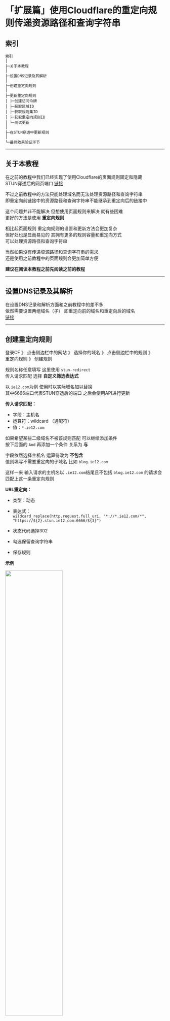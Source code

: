 # 「扩展篇」使用Cloudflare的重定向规则传递资源路径和查询字符串

## 索引

```
索引
│
├─关于本教程
│
├─设置DNS记录及其解析
│
├─创建重定向规则
│
├─更新重定向规则
│ ├─创建访问令牌
│ ├─获取区域ID
│ ├─获取规则集ID
│ ├─获取重定向规则ID
│ └─测试更新
│
├─在STUN穿透中更新规则
│
└─最终效果验证环节
```

---

## 关于本教程

在之前的教程中我们已经实现了使用Cloudflare的页面规则固定和隐藏  
STUN穿透后的网页端口 [链接](../../文章/lucky-STUN系列/stun-web服务-CF.md)  

不过之前教程中的方法只能处理域名而无法处理资源路径和查询字符串  
即重定向前链接中的资源路径和查询字符串不能继承到重定向后的链接中  

这个问题并非不能解决 但想使用页面规则来解决 就有些困难  
更好的方法是使用 **重定向规则**  

相比起页面规则 重定向规则的设置和更新方法会更加复杂  
但好处也是显而易见的 其拥有更多的规则容量和重定向方式  
可以处理资源路径和查询字符串  

当然如果没有传递资源路径和查询字符串的需求  
还是使用之前教程中的页面规则会更加简单方便  

**建议在阅读本教程之前先阅读之前的教程**  

---

## 设置DNS记录及其解析

在设置DNS记录和解析方面和之前教程中的差不多  
依然需要设置两组域名（子） 即重定向前的域名和重定向后的域名  
[链接](../../文章/lucky-STUN系列/stun-web服务-CF.md)  


---

## 创建重定向规则

登录CF 》 点击侧边栏中的网站 》 选择你的域名 》 点击侧边栏中的规则 》  
重定向规则 》 创建规则  

规则名称任意填写 这里使用 `stun-redirect`  
传入请求匹配 选择 **自定义筛选表达式**  

以 `ie12.com`为例 使用时以实际域名加以替换  
其中6666端口代表STUN穿透后的端口 之后会使用API进行更新  

**传入请求匹配：**  

* 字段：主机名  
* 运算符：wildcard （通配符）  
* 值：`*.ie12.com`

如果希望某些二级域名不被该规则匹配  可以继续添加条件  
按下后面的 `And` 再添加一个条件 关系为 **与**  

字段依然选择主机名 运算符改为 **不包含**  
值则填写不需要重定向的子域名 比如 `blog.ie12.com`

这样一来 输入请求的主机名以 `.ie12.com`结尾且不包括
`blog.ie12.com` 的请求会匹配上这一条重定向规则  

**URL重定向：**  

* 类型：动态  
* 表达式：  
`wildcard_replace(http.request.full_uri, "*://*.ie12.com/*", "https://${2}.stun.ie12.com:6666/${3}")`  

* 状态代码选择302  
* 勾选保留查询字符串  
* 保存规则  

**示例**  

<img src="../../图片/stun-cf重定向/CF-重定向_置重定向规则_0.jpg" width="60%" height="60%" />
<img src="../../图片/stun-cf重定向/CF-重定向_置重定向规则_1.jpg" width="60%" height="60%" />


**表达式含义**  
这个表达式看起来比较复杂但是含义并不复杂   
其将传入链接中的内容截取后拼接到新的链接中  

`wildcard_replace` 表示将输入的内容以一定的规则进行截取  
并组合输出新的内容  
`http.request.full_uri` 表示传入的完整的URL  

`"*://*.ie12.com/*"`就是一个匹配规则  
对传入的链接进行匹配  `*`的部分会被截取到变量中以供之后使用  

而后面的 `"https://${2}.stun.ie12.com:6666/${3}"`  
表示合成输出的内容 变量`${2}` `${3}` 为刚才存储截取部分的变量  

**图示**  
<img src="../../图片/stun-cf重定向/CF-重定向_表达式含义.jpg" width="60%" height="60%" />

---

## 更新重定向规则

相比起更新页面规则 更新重定向规则要复杂一些  

### 创建访问令牌 

与更新页面规则时不同 要获取并更新重定向规则需要两组权限  
创建令牌的前序过程和之前教程中的基本相同  
请参考之前教程中的设置 [链接](../../文章/lucky-STUN系列/stun-web服务-CF.md)  

需要的权限如下：  

* 账户 》账户规则集 》编辑
* 区域 》动态重定向 》编辑

**示例**  
<img src="../../图片/stun-cf重定向/CF-重定向_访问令牌-0.jpg" width="60%" height="60%" />
<img src="../../图片/stun-cf重定向/CF-重定向_访问令牌-1.jpg" width="60%" height="60%" />


### 获取区域ID

在侧边栏的**概况**里面有显示  
有了令牌和区域ID之后就可以开始获取规则集ID了  

**示例**  
<img src="../../图片/stun-cf重定向/CF-重定向_获取区域ID.jpg" width="60%" height="60%" />


### 获取规则集ID

与之前的教程中的相似 依然使用lucky计划任务中的  
callweb功能进行获取  

* 接口地址：  
`https://api.cloudflare.com/client/v4/zones/你的区域ID/rulesets`

* 请求方法 GET

* 请求头：
```
Authorization: Bearer 你的令牌
Content-Type: application/json
```

* 开启 禁用接口调用成功字符串检测 
* 保存规则


**示例**  
<img src="../../图片/stun-cf重定向/CF-重定向_获取规则集ID_0.jpg" width="60%" height="60%" />


按下手动触发并查看日志中的返回结果  
其中的 `"http_request_dynamic_redirect"` 即为重定向规则集  
值得注意的是其ID是位于名字前面的 别看错了  


**示例**  
<img src="../../图片/stun-cf重定向/CF-重定向_获取规则集ID_1.jpg" width="60%" height="60%" />


### 获取重定向规则ID

在获取了规则集中ID后就可以开始获取  
重定向规则集中的**规则ID**了  

* 接口地址：  
`https://api.cloudflare.com/client/v4/zones/你的区域ID/rulesets/重定向规则集ID`  

* 请求方法：GET
* 请求头：不变

**示例**  
<img src="../../图片/stun-cf重定向/CF-重定向_获取重定向规则ID_0.jpg" width="60%" height="60%" />

按下手动触发并查看日志中的返回结果  
图中划线的ID即为重定向规则ID  

**示例**  
<img src="../../图片/stun-cf重定向/CF-重定向_获取重定向规则ID_1.jpg" width="60%" height="60%" />

### 测试更新

在获取完上述的信息之后就可以开始更新重定向规则了  

* 请求接口：  
`https://api.cloudflare.com/client/v4/zones/你的区域ID/rulesets/重定向规则集ID/rules/重定向规则ID`  

* 请求方式：PATCH
* 请求头：不变

* 请求主体：
```
{
  "description": "stun-redirect",
  "expression": "(http.host wildcard \"*.ie12.com\" and not http.host contains \"blog.ie12.com\")",
  "action": "redirect",
  "action_parameters": {
    "from_value": {
      "status_code": 302,
      "target_url": {
        "expression": "wildcard_replace(http.request.full_uri, \"*://*.ie12.com/*\", \"https://${2}.stun.ie12.com:6666/${3}\")"
      },
      "preserve_query_string": true
    }
  }
}
```

上面的 `expression` 为匹配传入链接的表达式  
而下面的 `action_parameters` 里的 `expression`则是  
用于构建重定向后的链接的表达式 可以直接从上一步获取重定向规则ID时返回的内容中复制出来  

尽管其请求方法为PATCH 文档中也没有明确必填参数 应该只需要提交要修改的部分就行  
但是实际测试下来 发现还是要填写完整的信息  
不然会出现显示成功但实际上没有更新成功或部分项目被替换成某种默认值  


**图示**  
<img src="../../图片/stun-cf重定向/CF-重定向_测试更新_0.jpg" width="60%" height="60%" />

按下手动触发并查看日志中的返回结果  
若设置正确即可看到返回的重定向规则信息中目标URL的 地址 端口号已经发生变化  

**示例**  
<img src="../../图片/stun-cf重定向/CF-重定向_测试更新_0.jpg" width="60%" height="60%" />

---

## 在STUN穿透中更新规则

与在计划任务中时基本相同  
当然最重要的就将测试时使用的固定端口改为STUN规则里的变量  

可以使用webhook手动触发测试进行验证  
其会使用6666作为测试时的端口号  

**示例**  
`"expression": "wildcard_replace(http.request.full_uri, \"*://*.ie12.com/*\", \"https://${2}.stun.ie12.com:#{port}/${3}\")"}`

**关闭** 禁用成功字符检测  
填写 `"success":true`  用于判断请求是否成功  


## 最终效果验证环节 

在浏览器中输入 `redirect.ie12.com/test/abc/search?q=123`  
应会跳转到 `redirect.stun.ie12.com:STUN穿透端口/test/abc/search?q=123`  
(lucky反向代理服务的前端地址 似乎不会匹配查询字符串)


**示例**  
<img src="../../图片/stun-cf重定向/CF-重定向_效果检验_1.jpg" width="60%" height="60%" />
<img src="../../图片/stun-cf重定向/CF-重定向_效果检验_0.jpg" width="60%" height="60%" />

---

参考：

* [Cloudflare API Documentation](https://developers.cloudflare.com/api/operations/listZoneRulesets)
* [Functions reference](https://developers.cloudflare.com/ruleset-engine/rules-language/functions/#wildcard_replace)
* [cloudflare 301重定向规则设置-Wood Chen](https://woodchen.ink/archives/cloudflare-301-redirectional-settings-2eod9f)

---

## 评论区

前往评论区 》 [链接](https://github.com/ie123610/ie12sBlog/issues/19)  
